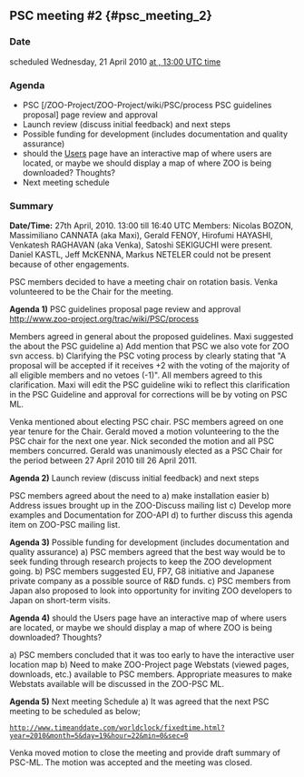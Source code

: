 ## PSC meeting \#2 {#psc_meeting_2}

### Date

scheduled Wednesday, 21 April 2010 [at , 13:00 UTC
time](http://www.timeanddate.com/worldclock/fixedtime.html?year=2010&month=4&day=21&hour=13&min=0&sec=0)

### Agenda

-   PSC \[/ZOO-Project/ZOO-Project/wiki/PSC/process PSC guidelines
    proposal\] page review and approval
-   Launch review (discuss initial feedback) and next steps
-   Possible funding for development (includes documentation and quality
    assurance)
-   should the [Users](Users "wikilink") page have an interactive map of
    where users are located, or maybe we should display a map of where
    ZOO is being downloaded? Thoughts?
-   Next meeting schedule

### Summary

**Date/Time:** 27th April, 2010. 13:00 till 16:40 UTC Members: Nicolas
BOZON, Massimiliano CANNATA (aka Maxi), Gerald FENOY, Hirofumi HAYASHI,
Venkatesh RAGHAVAN (aka Venka), Satoshi SEKIGUCHI were present. Daniel
KASTL, Jeff McKENNA, Markus NETELER could not be present because of
other engagements.

PSC members decided to have a meeting chair on rotation basis. Venka
volunteered to be the Chair for the meeting.

**Agenda 1)** PSC guidelines proposal page review and approval
<http://www.zoo-project.org/trac/wiki/PSC/process>

Members agreed in general about the proposed guidelines. Maxi suggested
the about the PSC guideline a) Add mention that PSC we also vote for ZOO
svn access. b) Clarifying the PSC voting process by clearly stating that
"A proposal will be accepted if it receives +2 with the voting of the
majority of all eligible members and no vetoes (-1)". All members agreed
to this clarification. Maxi will edit the PSC guideline wiki to reflect
this clarification in the PSC Guideline and approval for corrections
will be by voting on PSC ML.

Venka mentioned about electing PSC chair. PSC members agreed on one year
tenure for the Chair. Gerald moved a motion volunteering to the the PSC
chair for the next one year. Nick seconded the motion and all PSC
members concurred. Gerald was unanimously elected as a PSC Chair for the
period between 27 April 2010 till 26 April 2011.

**Agenda 2)** Launch review (discuss initial feedback) and next steps

PSC members agreed about the need to a) make installation easier b)
Address issues brought up in the ZOO-Discuss mailing list c) Develop
more examples and Documentation for ZOO-API d) to further discuss this
agenda item on ZOO-PSC mailing list.

**Agenda 3)** Possible funding for development (includes documentation
and quality assurance) a) PSC members agreed that the best way would be
to seek funding through research projects to keep the ZOO development
going. b) PSC members suggested EU, FP7, G8 initiative and Japanese
private company as a possible source of R&D funds. c) PSC members from
Japan also proposed to look into opportunity for inviting ZOO developers
to Japan on short-term visits.

**Agenda 4)** should the Users page have an interactive map of where
users are located, or maybe we should display a map of where ZOO is
being downloaded? Thoughts?

a\) PSC members concluded that it was too early to have the interactive
user location map b) Need to make ZOO-Project page Webstats (viewed
pages, downloads, etc.) available to PSC members. Appropriate measures
to make Webstats available will be discussed in the ZOO-PSC ML.

**Agenda 5)** Next meeting Schedule a) It was agreed that the next PSC
meeting to be scheduled as below;

[`http://www.timeanddate.com/worldclock/fixedtime.html?year=2010&month=5&day=19&hour=22&min=0&sec=0`](http://www.timeanddate.com/worldclock/fixedtime.html?year=2010&month=5&day=19&hour=22&min=0&sec=0)

Venka moved motion to close the meeting and provide draft summary of
PSC-ML. The motion was accepted and the meeting was closed.
